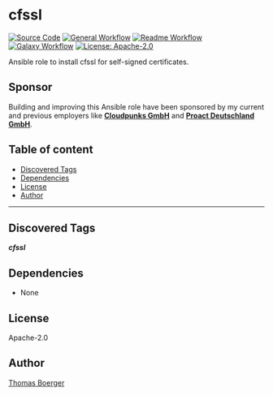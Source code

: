 # cfssl

[![Source Code](https://img.shields.io/badge/github-source%20code-blue?logo=github&logoColor=white)](https://github.com/rolehippie/cfssl) [![General Workflow](https://github.com/rolehippie/cfssl/actions/workflows/general.yml/badge.svg)](https://github.com/rolehippie/cfssl/actions/workflows/general.yml) [![Readme Workflow](https://github.com/rolehippie/cfssl/actions/workflows/readme.yml/badge.svg)](https://github.com/rolehippie/cfssl/actions/workflows/readme.yml) [![Galaxy Workflow](https://github.com/rolehippie/cfssl/actions/workflows/galaxy.yml/badge.svg)](https://github.com/rolehippie/cfssl/actions/workflows/galaxy.yml) [![License: Apache-2.0](https://img.shields.io/github/license/rolehippie/cfssl)](https://github.com/rolehippie/cfssl/blob/master/LICENSE)

Ansible role to install cfssl for self-signed certificates.

## Sponsor

Building and improving this Ansible role have been sponsored by my current and previous employers like **[Cloudpunks GmbH](https://cloudpunks.de)** and **[Proact Deutschland GmbH](https://www.proact.eu)**.

## Table of content

- [Discovered Tags](#discovered-tags)
- [Dependencies](#dependencies)
- [License](#license)
- [Author](#author)

---

## Discovered Tags

**_cfssl_**


## Dependencies

- None

## License

Apache-2.0

## Author

[Thomas Boerger](https://github.com/tboerger)
